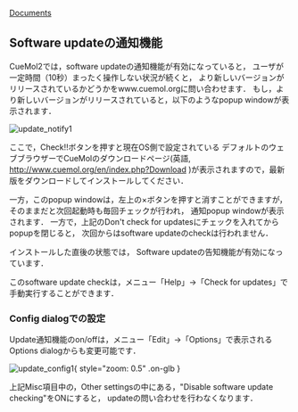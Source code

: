 [Documents](../Documents)
## Software updateの通知機能
CueMol2では，software updateの通知機能が有効になっていると，
ユーザが一定時間（10秒）まったく操作しない状況が続くと，
より新しいバージョンがリリースされているかどうかをwww.cuemol.orgに問い合わせます．
もし，より新しいバージョンがリリースされていると，以下のようなpopup windowが表示されます．


![update_notify1](../assets/images/cuemol2/UpdateNotification/update_notify1.png)


ここで，Check!!ボタンを押すと現在OS側で設定されている
デフォルトのウェブブラウザーでCueMolのダウンロードページ(英語,
http://www.cuemol.org/en/index.php?Download
)が表示されますので，最新版をダウンロードしてインストールしてください．

一方，このpopup windowは，左上の×ボタンを押すと消すことができますが，
そのままだと次回起動時も毎回チェックが行われ，
通知popup windowが表示されます．
一方で，上記のDon't check for updatesにチェックを入れてからpopupを閉じると，
次回からはsoftware updateのcheckは行われません．

インストールした直後の状態では，
Software updateの告知機能が有効になっています．

このsoftware update checkは，メニュー「Help」→「Check for updates」で手動実行することができます．

### Config dialogでの設定
Update通知機能のon/offは，メニュー「Edit」→「Options」で表示されるOptions dialogからも変更可能です．


![update_config1](../assets/images/cuemol2/UpdateNotification/update_config1.png){ style="zoom: 0.5" .on-glb }


上記Misc項目中の，Other settingsの中にある，"Disable software update checking"をONにすると，
updateの問い合わせを行わなくなります．

